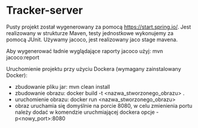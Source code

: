 # Tracker-server
Pusty projekt został wygenerowany za pomocą https://start.spring.io/. Jest realizowany w strukturze Maven, testy jednostkowe wykonujemy za pomocą JUnit. Używamy jacoco, jest realizowany jaco stage mavena.

Aby wygenerować ładnie wyglądające raporty jacoco użyj: mvn jacoco:report

Uruchomienie projektu przy użyciu Dockera (wymagany zainstalowany Docker):
- zbudowanie pliku jar: mvn clean install
- zbudowanie obrazu: docker build -t <nazwa_stworzonego_obrazu> . 
- uruchomienie obrazu: docker run <nazwa_stworzonego_obrazu>
- obraz uruchamia się domyślnie na porcie 8080, w celu zmienienia portu należy dodać w komendzie uruchmiającej dockera opcje -p<nowy_port>:8080
